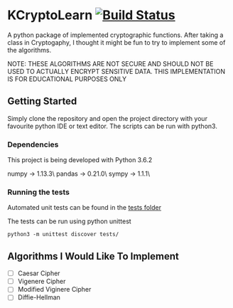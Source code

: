 # KCryptoLearn [![Build Status](https://travis-ci.org/KyleS22/KCryptoLearn.svg?branch=master)](https://travis-ci.org/KyleS22/KCryptoLearn)
A python package of implemented cryptographic functions.  After taking a class in Cryptogaphy, I thought it might be fun to try to implement some of the algorithms.

NOTE: THESE ALGORITHMS ARE NOT SECURE AND SHOULD NOT BE USED TO ACTUALLY ENCRYPT SENSITIVE DATA.  THIS IMPLEMENTATION IS FOR EDUCATIONAL PURPOSES ONLY

## Getting Started
Simply clone the repository and open the project directory with your favourite python IDE or text editor.  The scripts can be run with python3.

### Dependencies
This project is being developed with Python 3.6.2

numpy   -> 1.13.3\\
pandas  -> 0.21.0\\
sympy   -> 1.1.1\\

### Running the tests
Automated unit tests can be found in the [tests folder](tests)

The tests can be run using python unittest

```
python3 -m unittest discover tests/
```

## Algorithms I Would Like To Implement
- [ ] Caesar Cipher 
- [ ] Vigenere Cipher
- [ ] Modified Viginere Cipher
- [ ] Diffie-Hellman
